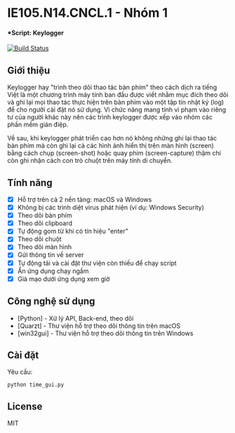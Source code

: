 # IE105.N14.CNCL.1 - Nhóm 1
#### [](https://github.com/pzcuong/QuanLyHocSinh/tree/master#ph%E1%BA%A7n-m%E1%BB%81m-qu%E1%BA%A3n-l%C3%BD-h%E1%BB%8Dc-sinh)*Script: Keylogger
[![Build Status](https://camo.githubusercontent.com/c29bc856325cd819f5a3bb6536b7982f04a161e656de066c4c970e0079c14ff5/68747470733a2f2f7472617669732d63692e6f72672f6a6f656d6363616e6e2f64696c6c696e6765722e7376673f6272616e63683d6d6173746572)](https://travis-ci.org/joemccann/dillinger)

## [](https://github.com/pzcuong/QuanLyHocSinh/tree/master#gi%E1%BB%9Bi-thi%E1%BB%87u)Giới thiệu

Keylogger hay "trình theo dõi thao tác bàn phím" theo cách dịch ra tiếng Việt là một chương trình máy tính ban đầu được viết nhằm mục đích theo dõi và ghi lại mọi thao tác thực hiện trên bàn phím vào một tập tin nhật ký (log) để cho người cài đặt nó sử dụng. Vì chức năng mang tính vi phạm vào riêng tư của người khác này nên các trình keylogger được xếp vào nhóm các phần mềm gián điệp.

Về sau, khi keylogger phát triển cao hơn nó không những ghi lại thao tác bàn phím mà còn ghi lại cả các hình ảnh hiển thị trên màn hình (screen) bằng cách chụp (screen-shot) hoặc quay phim (screen-capture) thậm chí còn ghi nhận cách con trỏ chuột trên máy tính di chuyển.

## [](https://github.com/pzcuong/QuanLyHocSinh/tree/master#t%C3%ADnh-n%C4%83ng)Tính năng

- [x] Hỗ trợ trên cả 2 nền tảng: macOS và Windows
- [x] Không bị các trình diệt virus phát hiện (ví dụ: Windows Security)
- [x] Theo dõi bàn phím
- [x] Theo dõi clipboard
- [x] Tự động gom từ khi có tín hiệu "enter"
- [x] Theo dõi chuột
- [x] Theo dõi màn hình
- [x] Gửi thông tin về server  
- [x] Tự động tải và cài đặt thư viện còn thiếu để chạy script
- [x] Ẩn ứng dụng chạy ngầm
- [x] Giả mạo dưới ứng dụng xem giờ

## [](https://github.com/pzcuong/QuanLyHocSinh/tree/master#c%C3%B4ng-ngh%E1%BB%87-s%E1%BB%AD-d%E1%BB%A5ng)Công nghệ sử dụng

-   [Python] - Xử lý API, Back-end, theo dõi
-   [Quarzt] - Thư viện hỗ trợ theo dõi thông tin trên macOS
-   [win32gui] - Thư viện hỗ trợ theo dõi thông tin trên Windows

## [](https://github.com/pzcuong/QuanLyHocSinh/tree/master#c%C3%A0i-%C4%91%E1%BA%B7t)Cài đặt

Yêu cầu:  

```
python time_gui.py
```

## [](https://github.com/pzcuong/QuanLyHocSinh/tree/master#license)License

MIT
